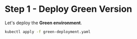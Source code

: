 # Step 1 - Deploy Green Version

Let's deploy the **Green environment**.

```bash
kubectl apply -f green-deployment.yaml